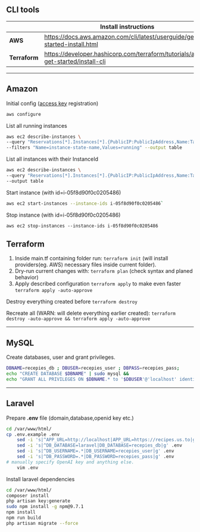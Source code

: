 
## CLI tools 


|  | Install instructions  |
| ------ | ------ |
| **AWS** | https://docs.aws.amazon.com/cli/latest/userguide/getting-started-install.html |
| **Terraform** | https://developer.hashicorp.com/terraform/tutorials/aws-get-started/install-cli |


---

## Amazon 

Initial config ([access key](https://docs.aws.amazon.com/IAM/latest/UserGuide/id_credentials_access-keys.html) registration)
```sh
aws configure
```

List all running instances
```sh
aws ec2 describe-instances \
--query "Reservations[*].Instances[*].{PublicIP:PublicIpAddress,Name:Tags[?Key=='Name']|[0].Value,Status:State.Name}"  \
--filters "Name=instance-state-name,Values=running" --output table
```

List all instances with their InstanceId
```sh
aws ec2 describe-instances \
--query "Reservations[*].Instances[*].{PublicIP:PublicIpAddress,Name:Tags[?Key=='Name']|[0].Value,Status:State.Name,Instance:InstanceId}"  \
--output table
```
Start instance (with id=i-05f8d90f0c0205486)
```sh
aws ec2 start-instances --instance-ids i-05f8d90f0c0205486`
```
Stop instance (with id=i-05f8d90f0c0205486)
```
aws ec2 stop-instances --instance-ids i-05f8d90f0c0205486
```

## Terraform 
1) Inside main.tf containing folder run: `terraform init` (will install providers(eg. AWS) necessary files inside current folder).
2) Dry-run current changes with: `terraform plan` (check syntax and planed behavior)
3) Apply described configuration `terraform apply` to make even faster `terraform apply -auto-approve`

Destroy everything created before `terraform destroy` 

Recreate all (WARN: will delete everything earlier created): `terraform destroy -auto-approve && terraform apply -auto-approve`


---
## MySQL
Create databases, user and grant privileges. 
```sh
DBNAME=recepies_db ; DBUSER=recepies_user ; DBPASS=recepies_pass;
echo "CREATE DATABASE $DBNAME" | sudo mysql && 
echo "GRANT ALL PRIVILEGES ON $DBNAME.* to '$DBUSER'@'localhost' identified by '$DBPASS'" | sudo mysql
```
---
## Laravel 

Prepare **.env** file (domain,database,openid key etc.)

```sh
cd /var/www/html/
cp .env.example .env
    sed -i 's|^APP_URL=http://localhost|APP_URL=https://recipes.us.to|g' .env
    sed -i 's|^DB_DATABASE=laravel|DB_DATABASE=recepies_db|g' .env
    sed -i 's|^DB_USERNAME=.*|DB_USERNAME=recepies_user|g' .env
    sed -i 's|^DB_PASSWORD=.*|DB_PASSWORD=recepies_pass|g' .env
# manually specify OpenAI key and anything else. 
    vim .env
```
Install laravel dependencies
```sh
cd /var/www/html/
composer install
php artisan key:generate
sudo npm install -g npm@9.7.1
npm install
npm run build
php artisan migrate --force
```

